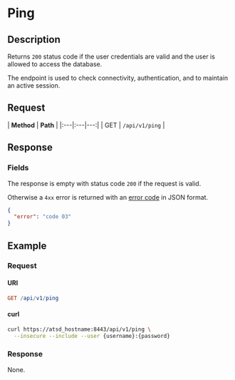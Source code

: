 # Ping

## Description

Returns `200` status code if the user credentials are valid and the user is allowed to access the database.

The endpoint is used to check connectivity, authentication, and to maintain an active session.

## Request

| **Method** | **Path** |
|:---|:---|---:|
| GET | `/api/v1/ping` |

## Response

### Fields

The response is empty with status code `200` if the request is valid.

Otherwise a `4xx` error is returned with an [error code](../../../administration/user-authentication.md#authentication-and-authorization-errors) in JSON format.

```json
{
  "error": "code 03"
}
```

## Example

### Request

#### URI

```elm
GET /api/v1/ping
```

#### curl

```bash
curl https://atsd_hostname:8443/api/v1/ping \
  --insecure --include --user {username}:{password}
```

### Response

None.